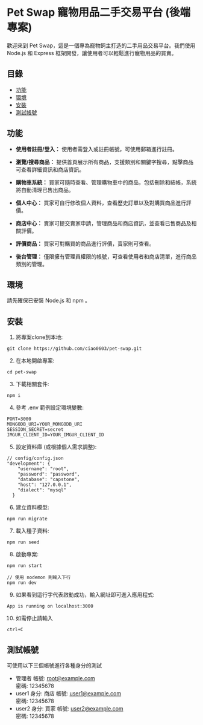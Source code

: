 # Pet Swap 寵物用品二手交易平台 (後端專案)

歡迎來到 Pet Swap，這是一個專為寵物飼主打造的二手用品交易平台。我們使用 Node.js 和 Express 框架開發，讓使用者可以輕鬆進行寵物用品的買賣。

## 目錄

- [功能](#功能)
- [環境](#環境)
- [安裝](#安裝)
- [測試帳號](#測試帳號)

## 功能

- **使用者註冊/登入：** 使用者需登入或註冊帳號，可使用郵箱進行註冊。

- **瀏覽/搜尋商品：** 提供首頁展示所有商品，支援類別和關鍵字搜尋，點擊商品可查看詳細資訊和商店資訊。

- **購物車系統：** 買家可隨時查看、管理購物車中的商品，包括刪除和結帳，系統將自動清理已售出商品。

- **個人中心：** 買家可自行修改個人資料，查看歷史訂單以及對購買商品進行評價。

- **商店中心：** 賣家可提交賣家申請，管理商品和商店資訊，並查看已售商品及相關評價。

- **評價商品：** 買家可對購買的商品進行評價，賣家則可查看。

- **後台管理：** 僅限擁有管理員權限的帳號，可查看使用者和商店清單，進行商品類別的管理。

## 環境
請先確保已安裝 Node.js 和 npm 。

## 安裝

1. 將專案clone到本地:
```
git clone https://github.com/ciao0603/pet-swap.git
```
2. 在本地開啟專案:
```
cd pet-swap
```
3. 下載相關套件:
```
npm i
```
4. 參考 .env 範例設定環境變數:
```
PORT=3000
MONGODB_URI=YOUR_MONGODB_URI
SESSION_SECRET=secret
IMGUR_CLIENT_ID=YOUR_IMGUR_CLIENT_ID
```
5. 設定資料庫 (或根據個人需求調整):
```
// config/config.json
"development": {
    "username": "root",
    "password": "password",
    "database": "capstone",
    "host": "127.0.0.1",
    "dialect": "mysql"
  }
```
6. 建立資料模型:
```
npm run migrate
```
7. 載入種子資料:
```
npm run seed
```
8. 啟動專案:
```
npm run start

// 使用 nodemon 則輸入下行
npm run dev
```
9. 如果看到這行字代表啟動成功，輸入網址即可進入應用程式:
```
App is running on localhost:3000
```
10. 如需停止請輸入
```
ctrl+C
```

## 測試帳號
可使用以下三個帳號進行各種身分的測試
- 管理者
  帳號: root@example.com  
  密碼: 12345678
- user1
  身分: 商店
  帳號: user1@example.com  
  密碼: 12345678
- user2
  身分: 買家
  帳號: user2@example.com  
  密碼: 12345678
